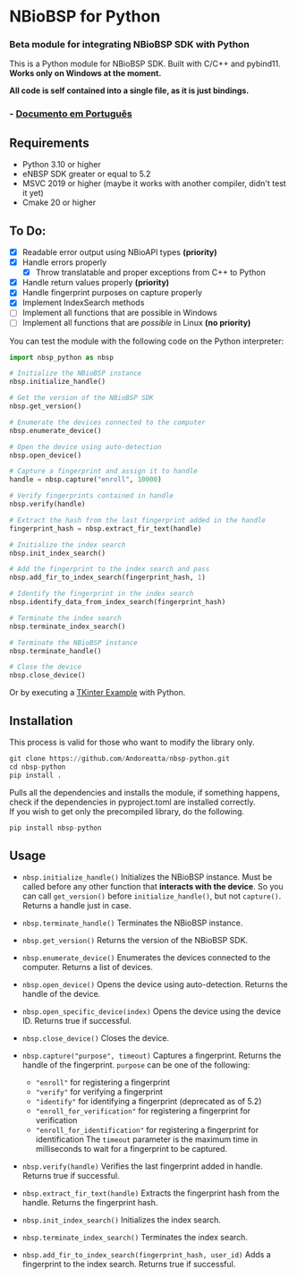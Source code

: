 # NBioBSP for Python
### Beta module for integrating NBioBSP SDK with Python
This is a Python module for NBioBSP SDK. Built with C/C++ and pybind11.
**Works only on Windows at the moment.**

**All code is self contained into a single file, as it is just bindings.**

### - [Documento em Português](README-PTBR.md)

## Requirements
- Python 3.10 or higher
- eNBSP SDK greater or equal to 5.2
- MSVC 2019 or higher (maybe it works with another compiler, didn't test it yet)
- Cmake 20 or higher

## To Do:
- [x] Readable error output using NBioAPI types **(priority)**
- [x] Handle errors properly
    - [x] Throw translatable and proper exceptions from C++ to Python
- [x] Handle return values properly **(priority)**
- [x] Handle fingerprint purposes on capture properly
- [x] Implement IndexSearch methods
- [ ] Implement all functions that are possible in Windows
- [ ] Implement all functions that are *possible* in Linux **(no priority)**

You can test the module with the following code on the Python interpreter:
```python
import nbsp_python as nbsp

# Initialize the NBioBSP instance
nbsp.initialize_handle()

# Get the version of the NBioBSP SDK
nbsp.get_version()

# Enumerate the devices connected to the computer
nbsp.enumerate_device()

# Open the device using auto-detection
nbsp.open_device()

# Capture a fingerprint and assign it to handle
handle = nbsp.capture("enroll", 10000)

# Verify fingerprints contained in handle
nbsp.verify(handle)

# Extract the hash from the last fingerprint added in the handle
fingerprint_hash = nbsp.extract_fir_text(handle)

# Initialize the index search
nbsp.init_index_search()

# Add the fingerprint to the index search and pass
nbsp.add_fir_to_index_search(fingerprint_hash, 1)

# Identify the fingerprint in the index search
nbsp.identify_data_from_index_search(fingerprint_hash)

# Terminate the index search
nbsp.terminate_index_search()

# Terminate the NBioBSP instance
nbsp.terminate_handle()

# Close the device
nbsp.close_device()
```
Or by executing a [TKinter Example](example/tkinter_example.py) with Python.

## Installation
This process is valid for those who want to modify the library only.
```python
git clone https://github.com/Andoreatta/nbsp-python.git
cd nbsp-python
pip install .
```
Pulls all the dependencies and installs the module, if something happens, check if the dependencies in pyproject.toml are installed correctly.  
If you wish to get only the precompiled library, do the following.

```python
pip install nbsp-python
```

## Usage

- `nbsp.initialize_handle()`
    Initializes the NBioBSP instance. Must be called before any other function that **interacts with the device**.
    So you can call `get_version()` before `initialize_handle()`, but not `capture()`. Returns a handle just in case.

- `nbsp.terminate_handle()`
    Terminates the NBioBSP instance.

- `nbsp.get_version()`
    Returns the version of the NBioBSP SDK.

- `nbsp.enumerate_device()`
    Enumerates the devices connected to the computer. Returns a list of devices.

- `nbsp.open_device()`
    Opens the device using auto-detection. Returns the handle of the device.

- `nbsp.open_specific_device(index)`
    Opens the device using the device ID. Returns true if successful.

- `nbsp.close_device()`
    Closes the device.


- `nbsp.capture("purpose", timeout)`
    Captures a fingerprint. Returns the handle of the fingerprint.
    `purpose` can be one of the following:
    - `"enroll"`
        for registering a fingerprint
    - `"verify"`
        for verifying a fingerprint
    - `"identify"`
        for identifying a fingerprint (deprecated as of 5.2)
    - `"enroll_for_verification"`
        for registering a fingerprint for verification
    - `"enroll_for_identification"`
        for registering a fingerprint for identification
The `timeout` parameter is the maximum time in milliseconds to wait for a fingerprint to be captured.

- `nbsp.verify(handle)`
    Verifies the last fingerprint added in handle. Returns true if successful.

- `nbsp.extract_fir_text(handle)`
    Extracts the fingerprint hash from the handle. Returns the fingerprint hash.

- `nbsp.init_index_search()`
    Initializes the index search.

- `nbsp.terminate_index_search()`
    Terminates the index search.

- `nbsp.add_fir_to_index_search(fingerprint_hash, user_id)`
    Adds a fingerprint to the index search. Returns true if successful.
